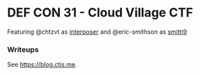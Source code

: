 # DEF CON 31 - Cloud Village CTF

Featuring @chtzvt as [interposer](https://ctf.cloud-village.org/users/402) and @eric-smithson as [smitti9](https://ctf.cloud-village.org/users/217)

### Writeups

See https://blog.ctis.me.
